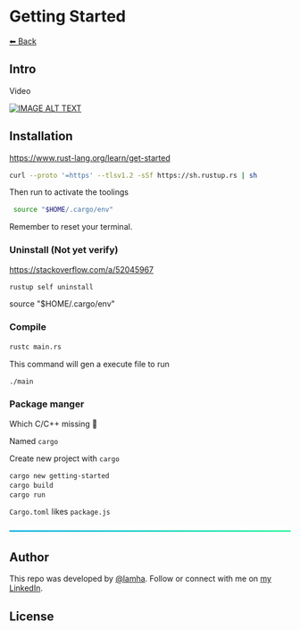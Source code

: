 # Getting Started

[⬅ Back](../README.md)

## Intro 
Video

<div>
  <a href="https://www.youtube.com/watch?v=OX9HJsJUDxA"><img src="https://img.youtube.com/vi/OX9HJsJUDxA/0.jpg" alt="IMAGE ALT TEXT"></a>
</div>

## Installation 
https://www.rust-lang.org/learn/get-started

```bash
curl --proto '=https' --tlsv1.2 -sSf https://sh.rustup.rs | sh
```

Then run to activate the toolings 

```bash
 source "$HOME/.cargo/env"

```

Remember to reset your terminal.


### Uninstall (Not yet verify)
https://stackoverflow.com/a/52045967

```bash
rustup self uninstall

```
source "$HOME/.cargo/env"

### Compile

```bash
rustc main.rs
```

This command will gen a execute file to run 

```bash
./main
```

### Package manger 
Which C/C++ missing 🤣

Named `cargo`

Create new project with `cargo`

```bash
cargo new getting-started
cargo build
cargo run

```

`Cargo.toml` likes `package.js`




<p><img type="separator" height=8px width="100%" src="https://github.com/HaLamUs/nft-drop/blob/main/assets/aqua.png"></p>

## Author

This repo was developed by [@lamha](https://github.com/HaLamUs). 
Follow or connect with me on [my LinkedIn](https://www.linkedin.com/in/lamhacs). 

## License